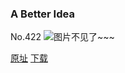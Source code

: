 ### A Better Idea
No.422
![图片不见了~~~](https://imgs.xkcd.com/comics/a_better_idea.png)

[原址](https://xkcd.com//422) [下载](https://imgs.xkcd.com/comics/a_better_idea.png)


